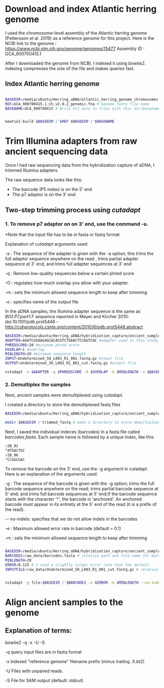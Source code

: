 # Download and index Atlantic herring genome

I used the chromosome-level assembly of the Atlantic herring genome (Pettersson et al. 2019) as a reference genome for this project. Here is the NCBI link to the genome : https://www.ncbi.nlm.nih.gov/genome/genomes/15477
Assembly ID : GCA_900700415.1

After I downloaded the genome from NCBI, I indexed it using *bowtie2*. indexing compresses the size of the file and makes queries fast.

## Index Atlantic herring genome

``` bash

BASEDIR=/media/ubuntu/Herring_aDNA/atlantic_herring_genome_chromosomes # Path to directory with genome.
REF=GCA_900700415.1_Ch_v2.0.2_genomic.fna # Genome fasta file name
BASENAME=GCA_900700415 # Write bt2 data to files with this dir/basename


bowtie2-build $BASEDIR'/'$REF $BASEDIR'/'$BASENAME

```

# Trim Illumina adapters from raw ancient sequencing data

Once I had raw sequencing data from the hybridization capture of aDNA, I trimmed Illumina adapters.

The raw sequence data looks like this:

 * The barcode (P5 index) is on the 5' end 
 * The p7 adaptor is on the 3' end


## Two-step trimming process using *cutadapt*

### 1. To remove p7 adaptor on on 3' end, use the command -a.
*Note that the input file has to be in fasta or fastq format

Explanation of *cutadapt* arguments used:

-a : The sequence of the adapter is given with the -a option; this trims the full adaptor sequence anywhere on the read , trims partial adapter sequence at 3' end, and trims full adapter sequences at 3' end

-q : Remove low-quality sequences below a certain phred score

-O : regulates how much overlap you allow with your adapter.

-m : sets the minimum allowed sequence length to keep after trimming

-o : specifies name of the output file



In the aDNA samples, the Illumina adapter sequence is the same as *B03.P7.part1.F* sequence reported in Meyer and Kircher 2010: doi:10.1101/pdb.prot5448 - http://cshprotocols.cshlp.org/content/2010/6/pdb.prot5448.abstract



``` bash
BASEDIR=/media/ubuntu/Herring_aDNA/hybridization_capture/ancient_samples/raw_data #directory with raw data
ADAPTER=AGATCGGAAGAGCACACGTCTGAACTCCAGTCAC #adapter used in this study
PHREDSCORE=20 #minimum phred score
OVERLAP=1 #overlap
MINLENGTH=20 #minimum sequence length
INPUT=Undetermined_S0_L003_R1_001.fastq.gz #input file
OUTPUT=Undetermined_S0_L003_R1_001_cut.fastq.gz #output file

cutadapt -a $ADAPTER -q $PHREDSCORE -O $OVERLAP -m $MINLENGTH -o $BASEDIR'/'$OUTPUT $BASEDIR'/'$INPUT

```
### 2. Demultiplex the samples

Next, ancient samples were demultiplexed using *cutadapt*. 

I created a directory to store the demultiplexed fastq files

``` bash
BASEDIR=/media/ubuntu/Herring_aDNA/hybridization_capture/ancient_samples # directory for ancient samples

mkdir $BASEDIR'/'trimmed_fastq # make a directory to store demultiplexed fastq files

```

Next, I saved the individual indeces (barcodes) in a fasta file called *barcodes.fasta*. Each sample name is followed by a unique index, like this:

``` bash
>2B_01
^ATGACTGC
>2B_06
^CCGGCGAC

```

To remove the barcode on the 3' end, use the -g argument in cutadapt. Here is an explanation of the arguments used:

 -g : The sequence of the barcode is given with the -g option; trims the full barcode sequence anywhere on the read; trims partial barcode sequence at 5' end; and trims full barcode sequences at 5' end.If the barcode sequence starts with the character '^',  the barcode is 'anchored'. An anchored barcode must  appear in its entirety at the 5' end of the read (it is a prefix of the read).

-- no-indels: specifies that we do not allow indels in the barcodes

-e : Maximum allowed error rate in barcode (default = 0.1)

-m : sets the minimum allowed sequence length to keep after trimming


``` bash

BASEDIR=/media/ubuntu/Herring_aDNA/hybridization_capture/ancient_samples # base directory
BARCODES=raw_data/barcodes.fasta # relative path and file name for barcodes
MINLENGTH=20
ERROR=0.125 # I used a slightly larger error rate than the default
INPUTFILE=raw_data/Undetermined_S0_L003_R1_001_cut.fastq.gz # relative path and file name for sequencing data (adapters removed)


cutadapt -g file:$BASEDIR'/'$BARCODES -e $ERROR -m $MINLENGTH --no-indels --discard-untrimmed -o $BASEDIR'/'trimmed_fastq/"{name}_cut_trim.fastq" $BASEDIR'/'$INPUTFILE 

```

# Align ancient samples to the genome

## Explanation of terms:

bowtie2 -q -x <bt2-idx> -U <r> -S <sam>

-q query input files are in fastq format

-x <bt2-idx> Indexed "reference genome" filename prefix (minus trailing .X.bt2)

-U <r> Files with unpaired reads.

-S <sam> File for SAM output (default: stdout)

``` bash


```




